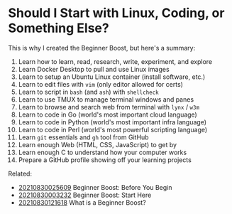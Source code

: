# Should I Start with Linux, Coding, or Something Else?

This is why I created the Beginner Boost, but here's a summary:

1. Learn how to learn, read, research, write, experiment, and explore
1. Learn Docker Desktop to pull and use Linux images
1. Learn to setup an Ubuntu Linux container (install software, etc.)
1. Learn to edit files with `vim` (only editor allowed for certs)
1. Learn to script in `bash` (and `ash`) with `shellcheck`
1. Learn to use TMUX to manage terminal windows and panes
1. Learn to browse and search web from terminal with `lynx` / `w3m`
1. Learn to code in Go (world's most important cloud language)
1. Learn to code in Python (world's most important infra language)
1. Learn to code in Perl (world's most powerful scripting language)
1. Learn `git` essentials and `gh` tool from GitHub
1. Learn enough Web (HTML, CSS, JavaScript) to get by
1. Learn enough C to understand how your computer works
1. Prepare a GitHub profile showing off your learning projects

Related:

* [20210830025609](/20210830025609/) Beginner Boost: Before You Begin
* [20210830003232](/20210830003232/) Beginner Boost: Start Here
* [20210830121618](/20210830121618/) What is a Beginner Boost?

